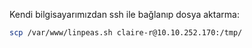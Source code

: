 Kendi bilgisayarımızdan ssh ile bağlanıp dosya aktarma:

``` bash
scp /var/www/linpeas.sh claire-r@10.10.252.170:/tmp/ 
```
